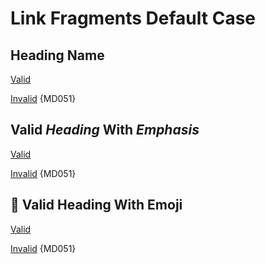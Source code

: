 # Link Fragments Default Case

## Heading Name

[Valid](#heading-name)

[Invalid](#Heading-Name) {MD051}

## Valid *Heading* With _Emphasis_

[Valid](#valid-heading-with-emphasis)

[Invalid](#Valid-Heading-With-Emphasis) {MD051}

## 🚀 Valid Heading With Emoji

[Valid](#-valid-heading-with-emoji)

[Invalid](#-Valid-Heading-With-Emoji) {MD051}

<!-- markdownlint-configure-file {
  "emphasis-style": false
} -->

